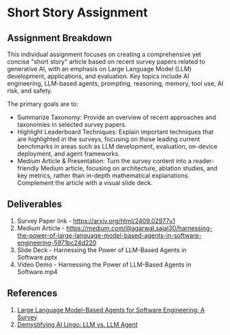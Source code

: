 # Short Story Assignment
## Assignment Breakdown
This individual assignment focuses on creating a comprehensive yet concise "short story" article based on recent survey papers related to generative AI, with an emphasis on Large Language Model (LLM) development, applications, and evaluation. Key topics include AI engineering, LLM-based agents, prompting, reasoning, memory, tool use, AI risk, and safety.

The primary goals are to:

- Summarize Taxonomy: Provide an overview of recent approaches and taxonomies in selected survey papers.
- Highlight Leaderboard Techniques: Explain important techniques that are highlighted in the surveys, focusing on those leading current benchmarks in areas such as LLM development, evaluation, on-device deployment, and agent frameworks.
- Medium Article & Presentation: Turn the survey content into a reader-friendly Medium article, focusing on architecture, ablation studies, and key metrics, rather than in-depth mathematical explanations. Complement the article with a visual slide deck.
  
## Deliverables
1. Survey Paper link - https://arxiv.org/html/2409.02977v1
2. Medium Article - https://medium.com/@agarwal.sajal30/harnessing-the-power-of-large-language-model-based-agents-in-software-engineering-5971bc24d220
3. Slide Deck - Harnessing the Power of LLM-Based Agents in Software.pptx
4. Video Demo - Harnessing the Power of LLM-Based Agents in Software.mp4

## References
1. [Large Language Model-Based Agents for Software Engineering: A Survey](https://arxiv.org/html/2409.02977v1)
2. [Demystifying AI Lingo: LLM vs. LLM Agent](https://medium.com/@siladityaghosh/demystifying-ai-lingo-llm-vs-llm-agent-1e2c8602689c#:~:text=Additional%20Components%3A%20LLM%20agents%20have,use%20them%20in%20future%20responses.)
